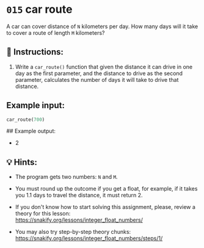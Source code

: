 # `015` car route

A car can cover distance of `N` kilometers per day. How many days will it take to cover a route of length `M` kilometers?

## 📝 Instructions:

1. Write a `car_route()` function that given the distance it can drive in one day as the first parameter, and the distance to drive as the second parameter, calculates the number of days it will take to drive that distance.

## Example input:

```py
car_route(700)
```

## Example output:

+ 2

## 💡 Hints:

+ The program gets two numbers: `N` and `M`.

+ You must round up the outcome if you get a float, for example, if it takes you 1.1 days to travel the distance, it must return 2.

+ If you don't know how to start solving this assignment, please, review a theory for this lesson: https://snakify.org/lessons/integer_float_numbers/

+ You may also try step-by-step theory chunks: https://snakify.org/lessons/integer_float_numbers/steps/1/
